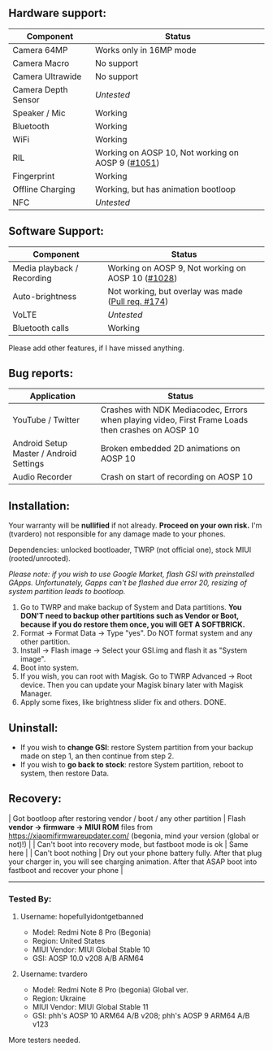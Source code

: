 ## Hardware support:
| Component | Status |
|-|-|
| Camera 64MP | Works only in 16MP mode |
| Camera Macro | No support |
| Camera Ultrawide | No support |
| Camera Depth Sensor | *Untested* |
| Speaker / Mic | Working |
| Bluetooth | Working |
| WiFi | Working |
| RIL | Working on AOSP 10, Not working on AOSP 9 ([#1051](https://github.com/phhusson/treble_experimentations/issues/1051)) |
| Fingerprint | Working |
| Offline Charging | Working, but has animation bootloop |
| NFC | *Untested* |

## Software Support:
| Component | Status |
|-|-|
| Media playback / Recording | Working on AOSP 9, Not working on AOSP 10 ([#1028](https://github.com/phhusson/treble_experimentations/issues/1028)) |
| Auto-brightness | Not working, but overlay was made ([Pull req. #174](https://github.com/phhusson/vendor_hardware_overlay/pull/174)) |
| VoLTE | *Untested* |
| Bluetooth calls | Working |

Please add other features, if I have missed anything.

## Bug reports:
| Application |      Status                                              |
|---------------------------|-----------------------------------------------------------|
| YouTube / Twitter | Crashes with NDK Mediacodec, Errors when playing video, First Frame Loads then crashes on AOSP 10 |
| Android Setup Master / Android Settings | Broken embedded 2D animations on AOSP 10 |
| Audio Recorder | Crash on start of recording on AOSP 10 |

## Installation:
Your warranty will be **nullified** if not already. **Proceed on your own risk.** I'm (tvardero) not responsible for any damage made to your phones.

Dependencies: unlocked bootloader, TWRP (not official one), stock MIUI (rooted/unrooted).

_Please note: if you wish to use Google Market, flash GSI with preinstalled GApps. Unfortunately, Gapps can't be flashed due error 20, resizing of system partition leads to bootloop._

1. Go to TWRP and make backup of System and Data partitions. **You DON'T need to backup other partitions such as Vendor or Boot, because if you do restore them once, you will GET A SOFTBRICK.**
2. Format -> Format Data -> Type "yes". Do NOT format system and any other partition.
3. Install -> Flash image -> Select your GSI.img and flash it as "System image".
4. Boot into system.
5. If you wish, you can root with Magisk. Go to TWRP Advanced -> Root device. Then you can update your Magisk binary later with Magisk Manager.
6. Apply some fixes, like brightness slider fix and others. DONE.

## Uninstall: 
 - If you wish to **change GSI**: restore System partition from your backup made on step 1, an then continue from step 2.
 - If you wish to **go back to stock**: restore System partition, reboot to system, then restore Data.

## Recovery:
| Got bootloop after restoring vendor / boot / any other partition | Flash **vendor -> firmware -> MIUI ROM** files from https://xiaomifirmwareupdater.com/ (begonia, mind your version (global or not)!) |
| Can't boot into recovery mode, but fastboot mode is ok | Same here |
| Can't boot nothing | Dry out your phone battery fully. After that plug your charger in, you will see charging animation. After that ASAP boot into fastboot and recover your phone |

---

### Tested By:
1. Username: hopefullyidontgetbanned
   - Model: Redmi Note 8 Pro (Begonia)
   - Region: United States
   - MIUI Vendor: MIUI Global Stable 10
   - GSI: AOSP 10.0 v208 A/B ARM64

2. Username: tvardero
   - Model: Redmi Note 8 Pro (begonia) Global ver.
   - Region: Ukraine
   - MIUI Vendor: MIUI Global Stable 11
   - GSI: phh's AOSP 10 ARM64 A/B v208; phh's AOSP 9 ARM64 A/B v123

More testers needed.